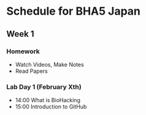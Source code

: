 # Schedule for BHA5 Japan

## Week 1

### Homework
- Watch Videos, Make Notes
- Read Papers

### Lab Day 1 (February Xth)
- 14:00 What is BioHacking
- 15:00 Introduction to GitHub

